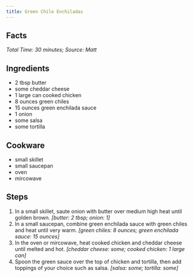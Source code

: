 ```yaml
---
title: Green Chile Enchiladas
---
```

## Facts
*Total Time: 30 minutes; Source: Matt*
## Ingredients
- 2 tbsp butter                      
- some cheddar cheese              
- 1 large can cooked chicken              
- 8 ounces green chiles                
- 15 ounces green enchilada sauce       
- 1 onion                       
- some salsa                       
- some tortilla                    
## Cookware
- small skillet
- small saucepan
- oven
- mircowave
## Steps
1. In a small skillet, saute onion with butter over medium high heat until golden brown.
*[butter: 2 tbsp; onion: 1]*
2. In a small saucepan, combine green enchilada sauce with green chiles and heat until very warm.
*[green chiles: 8 ounces; green enchilada sauce: 15 ounces]*
3. In the oven or mircowave, heat cooked chicken and cheddar cheese until melted and hot.
*[cheddar cheese: some; cooked chicken: 1 large can]*
4. Spoon the green sauce over the top of chicken and tortilla, then add toppings of your choice such as salsa.
*[salsa: some; tortilla: some]*
